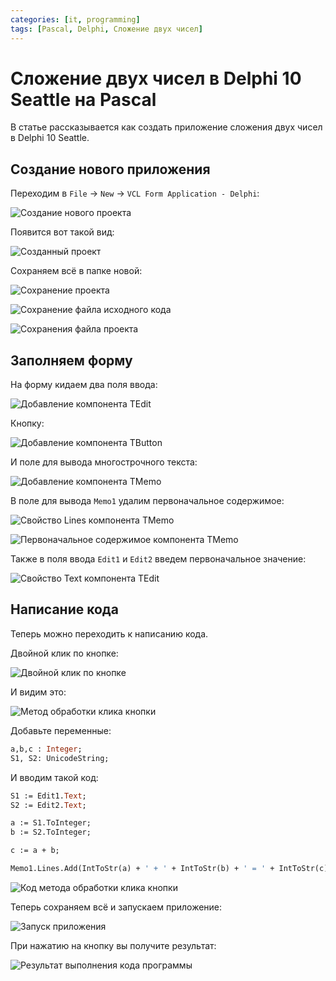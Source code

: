 ```yaml
---
categories: [it, programming]
tags: [Pascal, Delphi, Сложение двух чисел]
---
```


# Сложение двух чисел в Delphi 10 Seattle на Pascal

В статье рассказывается как создать приложение сложения двух чисел в Delphi 10 Seattle.

## Создание нового приложения

Переходим в `File` → `New` → `VCL Form Application - Delphi`:

![Создание нового проекта](img/new-project_01.png)

Появится вот такой вид:

![Созданный проект](img/new-project_02.png)

Сохраняем всё в папке новой:

![Сохранение проекта](img/new-project_03.png)

![Сохранение файла исходного кода](img/new-project_04.png)

![Сохранения файла проекта](img/new-project_05.png)

## Заполняем форму

На форму кидаем два поля ввода:

![Добавление компонента TEdit](img/controls_01.png)

Кнопку:

![Добавление компонента TButton](img/controls_02.png)

И поле для вывода многострочного текста:

![Добавление компонента TMemo](img/controls_03.png)

В поле для вывода `Memo1` удалим первоначальное содержимое:

![Свойство Lines компонента TMemo](img/controls_04.png)

![Первоначальное содержимое компонента TMemo](img/controls_05.png)

Также в поля ввода `Edit1` и `Edit2` введем первоначальное значение:

![Свойство Text компонента TEdit](img/controls_06.png)

## Написание кода

Теперь можно переходить к написанию кода.

Двойной клик по кнопке:

![Двойной клик по кнопке](img/click_01.png)

И видим это:

![Метод обработки клика кнопки](img/click_02.png)

Добавьте переменные:

```pascal
a,b,c : Integer;
S1, S2: UnicodeString;
```

И вводим такой код:

```pascal
S1 := Edit1.Text;
S2 := Edit2.Text;

a := S1.ToInteger;
b := S2.ToInteger;

c := a + b;

Memo1.Lines.Add(IntToStr(a) + ' + ' + IntToStr(b) + ' = ' + IntToStr(c));:

```

![Код метода обработки клика кнопки](img/click_03.png)

Теперь сохраняем всё и запускаем приложение:

![Запуск приложения](img/run.png)

При нажатию на кнопку вы получите результат:

![Результат выполнения кода программы](img/result.png)
